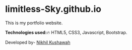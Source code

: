 # limitless-Sky.github.io

This is my portfolio website.

<b>Technologies used:</b>🔥
HTML5, CSS3, Javascript, Bootstrap.

Developed by- <a href= "https://github.com/limitless-Sky">Nikhil Kushawah<a>
